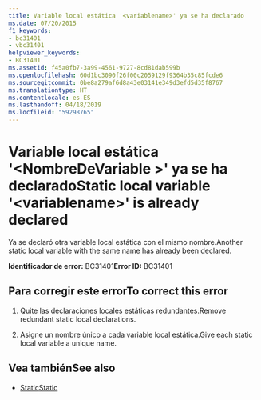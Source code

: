 ```yaml
---
title: Variable local estática '<variablename>' ya se ha declarado
ms.date: 07/20/2015
f1_keywords:
- bc31401
- vbc31401
helpviewer_keywords:
- BC31401
ms.assetid: f45a0fb7-3a99-4561-9727-8cd81dab599b
ms.openlocfilehash: 60d1bc3090f26f00c2059129f9364b35c85fcde6
ms.sourcegitcommit: 0be8a279af6d8a43e03141e349d3efd5d35f8767
ms.translationtype: HT
ms.contentlocale: es-ES
ms.lasthandoff: 04/18/2019
ms.locfileid: "59298765"
---
```

# <a name="static-local-variable-variablename-is-already-declared"></a><span data-ttu-id="e1849-102">Variable local estática '\<NombreDeVariable >' ya se ha declarado</span><span class="sxs-lookup"><span data-stu-id="e1849-102">Static local variable '\<variablename>' is already declared</span></span>
<span data-ttu-id="e1849-103">Ya se declaró otra variable local estática con el mismo nombre.</span><span class="sxs-lookup"><span data-stu-id="e1849-103">Another static local variable with the same name has already been declared.</span></span>  
  
 <span data-ttu-id="e1849-104">**Identificador de error:** BC31401</span><span class="sxs-lookup"><span data-stu-id="e1849-104">**Error ID:** BC31401</span></span>  
  
## <a name="to-correct-this-error"></a><span data-ttu-id="e1849-105">Para corregir este error</span><span class="sxs-lookup"><span data-stu-id="e1849-105">To correct this error</span></span>  
  
1. <span data-ttu-id="e1849-106">Quite las declaraciones locales estáticas redundantes.</span><span class="sxs-lookup"><span data-stu-id="e1849-106">Remove redundant static local declarations.</span></span>  
  
2. <span data-ttu-id="e1849-107">Asigne un nombre único a cada variable local estática.</span><span class="sxs-lookup"><span data-stu-id="e1849-107">Give each static local variable a unique name.</span></span>  
  
## <a name="see-also"></a><span data-ttu-id="e1849-108">Vea también</span><span class="sxs-lookup"><span data-stu-id="e1849-108">See also</span></span>

- [<span data-ttu-id="e1849-109">Static</span><span class="sxs-lookup"><span data-stu-id="e1849-109">Static</span></span>](../../visual-basic/language-reference/modifiers/static.md)

